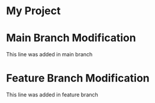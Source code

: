 # My Project

# Main Branch Modification
This line was added in main branch

# Feature Branch Modification
This line was added in feature branch
